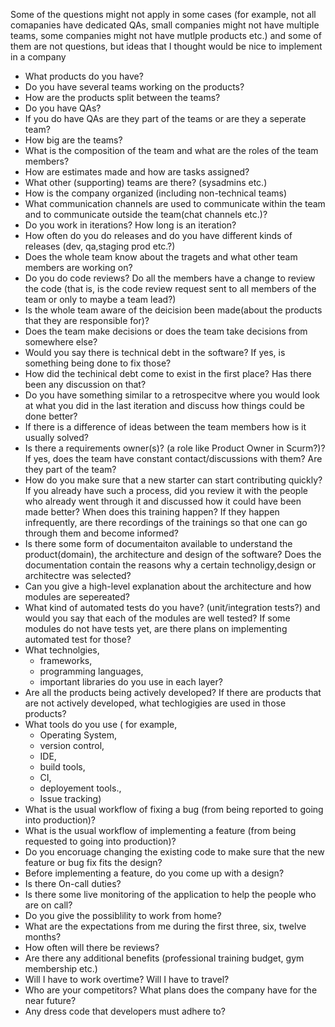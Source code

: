 Some of the questions might not apply in some cases (for example, not all comapanies have dedicated QAs, small companies might not have multiple teams, some companies might not have mutlple products etc.) and some of them are not questions, but ideas that I thought would be nice to implement in a company

* What products do you have?
* Do you have several teams working on the products?
* How are the products split between the teams?
* Do you have QAs?
* If you do have QAs are they part of the teams or are they a seperate team?
* How big are the teams?
* What is the composition of the team and what are the roles of the team members?
* How are estimates made and how are tasks assigned?
* What other (supporting) teams are there? (sysadmins etc.)
* How is the company organized (including non-technical teams)
* What communication channels are used to communicate within the team and to communicate outside the team(chat channels etc.)?
* Do you work in iterations? How long is an iteration?
* How often do you do releases and do you have different kinds of releases (dev, qa,staging prod etc.?)
* Does the whole team know about the tragets and what other team members are working on?
* Do you do code reviews? Do all the members have a change to review the code (that is, is the code review request sent to all members of the team or only to maybe a team lead?)
* Is the whole team aware of the deicision been made(about the products that they are responsible for)?
* Does the team make decisions or does the team take decisions from somewhere else?
* Would you say there is technical debt in the software? If yes, is something being done to fix those?
* How did the techinical debt come to exist in the first place? Has there been any discussion on that? 
* Do you have something similar to a retrospecitve where you would look at what you did in the last iteration and discuss how things could be done better?
* If there is a difference of ideas between the team members how is it usually solved?
* Is there a requirements owner(s)? (a role like Product Owner in Scurm?)? If yes, does the team have constant contact/discussions with them? Are they part of the team?
* How do you make sure that a new starter can start contributing quickly? If you already have such a process, did you review it with the people who already went through it and discussed how it could have been made better? When does this training happen? If they happen infrequently, are there recordings of the trainings so that one can go through them and become informed?
* Is there some form of documentaiton available to understand the product(domain), the architecture and design of the software? Does the documentation contain the reasons why a certain technoligy,design or architectre was selected?
* Can you give a high-level explanation about the architecture and how modules are sepereated?
* What kind of automated tests do you have? (unit/integration tests?) and would you say that each of the modules are well tested? If some modules do not have tests yet, are there plans on implementing automated test for those?
* What technolgies, 
    * frameworks, 
    * programming languages, 
    * important libraries 
do you use in each layer?
* Are all the products being actively developed? If there are products that are not actively developed, what techlogigies are used in those products?
* What tools do you use ( for example, 
    * Operating System, 
    * version control, 
    * IDE, 
    * build tools, 
    * CI, 
    * deployement tools., 
    * Issue tracking)
* What is the usual workflow of fixing a bug (from being reported to going into production)?
* What is the usual workflow of implementing a feature (from being requested to going into production)?
* Do you encoruage changing the existing code to make sure that the new feature or bug fix fits the design?
* Before implementing a feature, do you come up with a design?
* Is there On-call duties?
* Is there some live monitoring of the application to help the people who are on call?
* Do you give the possiblility to work from home?
* What are the expectations from me during the first three, six, twelve months? 
* How often will there be reviews?
* Are there any additional benefits (professional training budget, gym membership etc.)
* Will I have to work overtime? Will I have to travel?
* Who are your competitors? What plans does the company have for the near future?
* Any dress code that developers must adhere to?
